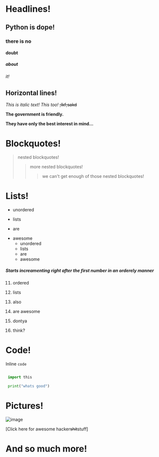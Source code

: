 # Headlines!
## Python is **dope!**
### there is no
#### doubt
##### about
###### it!

## Horizontal lines!
*This is italic text!*
_This too!_
~~;Ikf;sakd~~

**The government is friendly.**

__They have only the best interest in mind...__

# Blockquotes!
> nested blockquotes!
>> more nested blockquotes!
>>> we can't get enough of those nested blockquotes!

# Lists!
- unordered
+ lists
- are 
+ awesome
   + unordered
   - lists
   + are
   - awesome

##### Starts increamenting right after the first number in an orderely manner
11. ordered
13. lists
1. also
15. are awesome

56. dontya
141. think?

# Code!

Inline `code`

```py

 import this

 print("whats good")
```
# Pictures!

![image](https://encrypted-tbn0.gstatic.com/images?q=tbn:ANd9GcTExtoLVhMIfPRj_8d5RQKF2qjwUbuYL2tZTg&usqp=CAU)

[Click here for awesome hacker~~shit~~stuff]

# And so much more!


